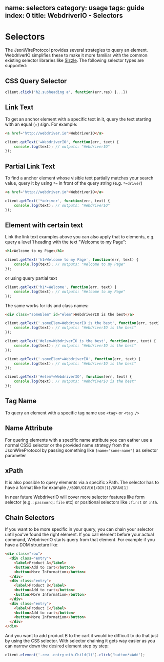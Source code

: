 name: selectors
category: usage
tags: guide
index: 0
title: WebdriverIO - Selectors
---

Selectors
=========

The JsonWireProtocol provides several strategies to query an element. WebdriverIO simplifies these
to make it more familiar with the common existing selector libraries like [Sizzle](http://sizzlejs.com/).
The following selector types are supported:

## CSS Query Selector

```js
client.click('h2.subheading a', function(err,res) {...})
```

## Link Text

To get an anchor element with a specific text in it, query the text starting with an equal (=) sign.
For example:

```html
<a href="http://webdriver.io">WebdriverIO</a>
```

```js
client.getText('=WebdriverIO', function(err, text) {
    console.log(text); // outputs: "WebdriverIO"
});
```

## Partial Link Text

To find a anchor element whose visible text partially matches your search value, query it by using `*=`
in front of the query string (e.g. `*=driver`)

```html
<a href="http://webdriver.io">WebdriverIO</a>
```

```js
client.getText('*=driver', function(err, text) {
    console.log(text); // outputs: "WebdriverIO"
});
```

## Element with certain text

Link the link text examples above you can also apply that to elements, e.g. query a level 1 heading
with the text "Welcome to my Page":

```html
<h1>Welcome to my Page</h1>
```

```js
client.getText('h1=Welcome to my Page', function(err, text) {
    console.log(text); // outputs: "Welcome to my Page"
});
```

or using query partial text

```js
client.getText('h1*=Welcome', function(err, text) {
    console.log(text); // outputs: "Welcome to my Page"
});
```

The same works for ids and class names:

```html
<div class="someElem" id="elem">WebdriverIO is the best</a>
```

```js
client.getText('.someElem=WebdriverIO is the best', function(err, text) {
    console.log(text); // outputs: "WebdriverIO is the best"
});

client.getText('#elem=WebdriverIO is the best', function(err, text) {
    console.log(text); // outputs: "WebdriverIO is the best"
});

client.getText('.someElem*=WebdriverIO', function(err, text) {
    console.log(text); // outputs: "WebdriverIO is the best"
});

client.getText('#elem*=WebdriverIO', function(err, text) {
    console.log(text); // outputs: "WebdriverIO is the best"
});
```

## Tag Name

To query an element with a specific tag name use `<tag>` or `<tag />`

## Name Attribute

For quering elements with a specific name attribute you can eather use a normal CSS3 selector or the
provided name strategy from the JsonWireProtocol by passing something like `[name="some-name"]` as
selector parameter

## xPath

It is also possible to query elements via a specific xPath. The selector has to have a format like
for example `//BODY/DIV[6]/DIV[1]/SPAN[1]`

In near future WebdriverIO will cover more selector features like form selector (e.g. `:password`,`:file` etc)
or positional selectors like `:first` or `:nth`.

## Chain Selectors

If you want to be more specific in your query, you can chain your selector until you've found the right
element. If you call element before your actual command, WebdriverIO starts query from that element. For example
if you have a DOM structure like:

```html
<div class="row">
  <div class="entry">
    <label>Product A</label>
    <button>Add to cart</button>
    <button>More Information</button>
  </div>
  <div class="entry">
    <label>Product B</label>
    <button>Add to cart</button>
    <button>More Information</button>
  </div>
  <div class="entry">
    <label>Product C</label>
    <button>Add to cart</button>
    <button>More Information</button>
  </div>
</div>
```

And you want to add product B to the cart it would be difficult to do that just by using the CSS selector.
With selector chaining it gets way easier as you can narrow down the desired element step by step:

```js
client.element('.row .entry:nth-Child(1)').click('button*=Add');
```
